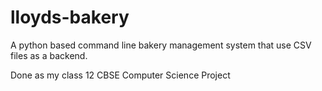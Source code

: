 # lloyds-bakery

A python based command line bakery management system that use CSV files as a backend.

Done as my class 12 CBSE Computer Science Project
